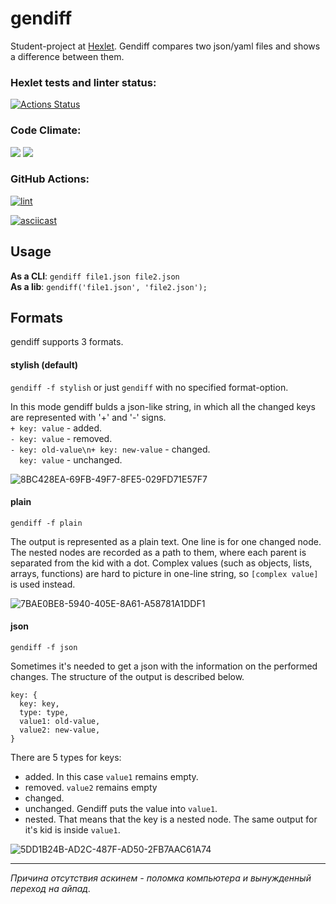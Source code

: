 # gendiff
Student-project at [Hexlet](https://ru.hexlet.io). 
Gendiff compares two json/yaml files and shows a difference between them.

### Hexlet tests and linter status:
[![Actions Status](https://github.com/hdekjsne/frontend-project-46/workflows/hexlet-check/badge.svg)](https://github.com/hdekjsne/frontend-project-46/actions)

### Code Climate:
<a href="https://codeclimate.com/github/hdekjsne/frontend-project-46/maintainability"><img src="https://api.codeclimate.com/v1/badges/387f1668d1b6eff46fda/maintainability" /></a> <a href="https://codeclimate.com/github/hdekjsne/frontend-project-46/test_coverage"><img src="https://api.codeclimate.com/v1/badges/387f1668d1b6eff46fda/test_coverage" /></a>

### GitHub Actions:
[![lint](https://github.com/hdekjsne/frontend-project-46/actions/workflows/check.yml/badge.svg)](https://github.com/hdekjsne/frontend-project-46/actions/workflows/check.yml)

[![asciicast](https://asciinema.org/a/OLs6wYEWVD41BGMI7OzXA1scr.svg)](https://asciinema.org/a/OLs6wYEWVD41BGMI7OzXA1scr)

## Usage
**As a CLI**: `gendiff file1.json file2.json`  
**As a lib**: `gendiff('file1.json', 'file2.json');`
## Formats
gendiff supports 3 formats.
#### stylish (default)
`gendiff -f stylish` or just `gendiff` with no specified format-option.  
  
In this mode gendiff bulds a json-like string, in which all the changed keys are represented with '+' and '-' signs.  
`+ key: value` - added.  
`- key: value` - removed.  
`- key: old-value\n+ key: new-value` - changed.  
`  key: value` - unchanged.  

![8BC428EA-69FB-49F7-8FE5-029FD71E57F7](https://user-images.githubusercontent.com/116126396/226591741-e614e72f-c560-4dc2-9f09-40137bf7c5ae.jpeg)

#### plain
`gendiff -f plain`  
  
The output is represented as a plain text. One line is for one changed node. The nested nodes are recorded as a path to them, where each parent is separated from the kid with a dot. Complex values (such as objects, lists, arrays, functions) are hard to picture in one-line string, so `[complex value]` is used instead.  

![7BAE0BE8-5940-405E-8A61-A58781A1DDF1](https://user-images.githubusercontent.com/116126396/226591006-613584f9-53e8-462b-b1ee-cc48f26fe680.jpeg)

#### json
`gendiff -f json`  
  
Sometimes it's needed to get a json with the information on the performed changes. The structure of the output is described below.  
  
`key: {`  
`  key: key,`  
`  type: type,`  
`  value1: old-value,`  
`  value2: new-value,`  
`}`  
  
There are 5 types for keys:
- added. In this case `value1` remains empty.
- removed. `value2` remains empty
- changed.
- unchanged. Gendiff puts the value into `value1`.
- nested. That means that the key is a nested node. The same output for it's kid is inside `value1`.  

![5DD1B24B-AD2C-487F-AD50-2FB7AAC61A74](https://user-images.githubusercontent.com/116126396/226591008-65e4c1c4-ec94-47c5-a2b6-c0758ed86c75.jpeg)

---
*Причина отсутствия аскинем - поломка компьютера и вынужденный переход на айпад.*
